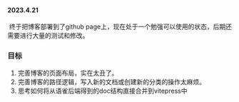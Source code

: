#### 2023.4.21

​		终于把博客部署到了github page上，现在处于一个勉强可以使用的状态，后期还需要进行大量的测试和修改。

### 目标

1. 完善博客的页面布局，实在太丑了。
2. 完善博客的路径逻辑，写入新的文档或创建新的分类的操作太麻烦。
3. 思考如何将从语雀后端得到的doc结构直接合并到vitepress中